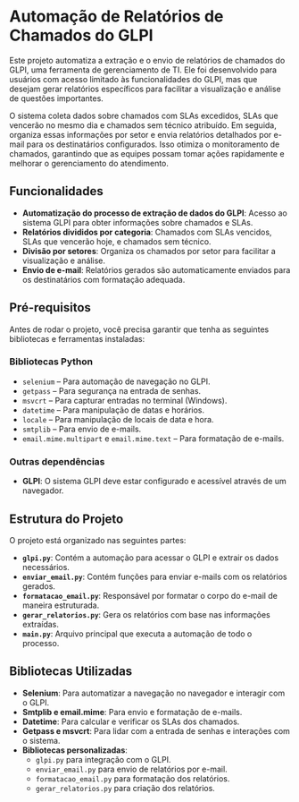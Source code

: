 # **Automação de Relatórios de Chamados do GLPI**

Este projeto automatiza a extração e o envio de relatórios de chamados do GLPI, uma ferramenta de gerenciamento de TI. Ele foi desenvolvido para usuários com acesso limitado às funcionalidades do GLPI, mas que desejam gerar relatórios específicos para facilitar a visualização e análise de questões importantes.

O sistema coleta dados sobre chamados com SLAs excedidos, SLAs que vencerão no mesmo dia e chamados sem técnico atribuído. Em seguida, organiza essas informações por setor e envia relatórios detalhados por e-mail para os destinatários configurados. Isso otimiza o monitoramento de chamados, garantindo que as equipes possam tomar ações rapidamente e melhorar o gerenciamento do atendimento.

## **Funcionalidades**

- **Automatização do processo de extração de dados do GLPI**: Acesso ao sistema GLPI para obter informações sobre chamados e SLAs.
- **Relatórios divididos por categoria**: Chamados com SLAs vencidos, SLAs que vencerão hoje, e chamados sem técnico.
- **Divisão por setores**: Organiza os chamados por setor para facilitar a visualização e análise.
- **Envio de e-mail**: Relatórios gerados são automaticamente enviados para os destinatários com formatação adequada.

## **Pré-requisitos**

Antes de rodar o projeto, você precisa garantir que tenha as seguintes bibliotecas e ferramentas instaladas:

### **Bibliotecas Python**

- `selenium` – Para automação de navegação no GLPI.
- `getpass` – Para segurança na entrada de senhas.
- `msvcrt` – Para capturar entradas no terminal (Windows).
- `datetime` – Para manipulação de datas e horários.
- `locale` – Para manipulação de locais de data e hora.
- `smtplib` – Para envio de e-mails.
- `email.mime.multipart` e `email.mime.text` – Para formatação de e-mails.

### **Outras dependências**
- **GLPI**: O sistema GLPI deve estar configurado e acessível através de um navegador.
  
## **Estrutura do Projeto**

O projeto está organizado nas seguintes partes:

- **`glpi.py`**: Contém a automação para acessar o GLPI e extrair os dados necessários.
- **`enviar_email.py`**: Contém funções para enviar e-mails com os relatórios gerados.
- **`formatacao_email.py`**: Responsável por formatar o corpo do e-mail de maneira estruturada.
- **`gerar_relatorios.py`**: Gera os relatórios com base nas informações extraídas.
- **`main.py`**: Arquivo principal que executa a automação de todo o processo.

## **Bibliotecas Utilizadas**

- **Selenium**: Para automatizar a navegação no navegador e interagir com o GLPI.
- **Smtplib e email.mime**: Para envio e formatação de e-mails.
- **Datetime**: Para calcular e verificar os SLAs dos chamados.
- **Getpass e msvcrt**: Para lidar com a entrada de senhas e interações com o sistema.
- **Bibliotecas personalizadas**:
  - `glpi.py` para integração com o GLPI.
  - `enviar_email.py` para envio de relatórios por e-mail.
  - `formatacao_email.py` para formatação dos relatórios.
  - `gerar_relatorios.py` para criação dos relatórios.
